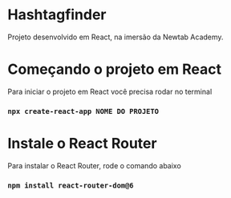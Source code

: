 # Hashtagfinder
Projeto desenvolvido em React, na imersão da Newtab Academy.

# Começando o projeto em React
Para iniciar o projeto em React você precisa rodar no terminal
### `npx create-react-app NOME DO PROJETO`

# Instale o React Router
Para instalar o React Router, rode o comando abaixo
### `npm install react-router-dom@6`
